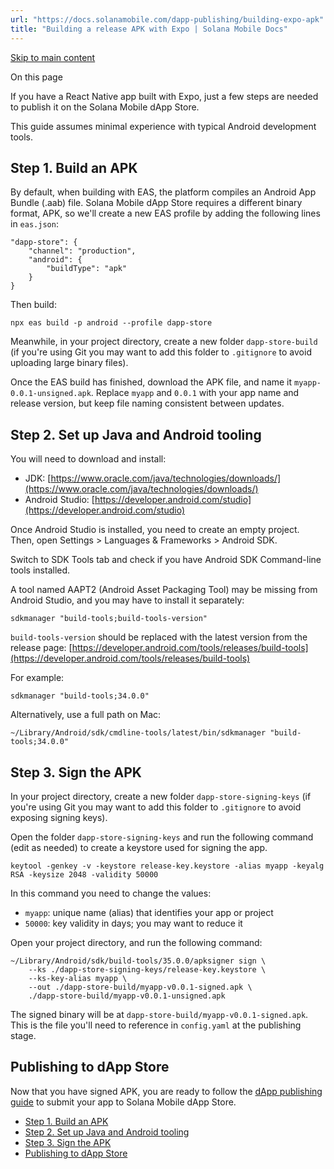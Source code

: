 ```yaml
---
url: "https://docs.solanamobile.com/dapp-publishing/building-expo-apk"
title: "Building a release APK with Expo | Solana Mobile Docs"
---
```


[Skip to main content](https://docs.solanamobile.com/dapp-publishing/building-expo-apk#__docusaurus_skipToContent_fallback)

On this page

If you have a React Native app built with Expo, just a few steps are needed to publish it on the Solana Mobile dApp Store.

This guide assumes minimal experience with typical Android development tools.

## Step 1. Build an APK [​](https://docs.solanamobile.com/dapp-publishing/building-expo-apk\#step-1-build-an-apk "Direct link to Step 1. Build an APK")

By default, when building with EAS, the platform compiles an Android App Bundle (.aab) file. Solana Mobile dApp Store requires a different binary format, APK, so we'll create a new EAS profile by adding the following lines in `eas.json`:

```codeBlockLines_e6Vv
"dapp-store": {
    "channel": "production",
    "android": {
        "buildType": "apk"
    }
}

```

Then build:

```codeBlockLines_e6Vv
npx eas build -p android --profile dapp-store

```

Meanwhile, in your project directory, create a new folder `dapp-store-build` (if you're using Git you may want to add this folder to `.gitignore` to avoid uploading large binary files).

Once the EAS build has finished, download the APK file, and name it `myapp-0.0.1-unsigned.apk`. Replace `myapp` and `0.0.1` with your app name and release version, but keep file naming consistent between updates.

## Step 2. Set up Java and Android tooling [​](https://docs.solanamobile.com/dapp-publishing/building-expo-apk\#step-2-set-up-java-and-android-tooling "Direct link to Step 2. Set up Java and Android tooling")

You will need to download and install:

- JDK: [https://www.oracle.com/java/technologies/downloads/](https://www.oracle.com/java/technologies/downloads/)
- Android Studio: [https://developer.android.com/studio](https://developer.android.com/studio)

Once Android Studio is installed, you need to create an empty project. Then, open Settings > Languages & Frameworks > Android SDK.

Switch to SDK Tools tab and check if you have Android SDK Command-line tools installed.

A tool named AAPT2 (Android Asset Packaging Tool) may be missing from Android Studio, and you may have to install it separately:

```codeBlockLines_e6Vv
sdkmanager "build-tools;build-tools-version"

```

`build-tools-version` should be replaced with the latest version from the release page: [https://developer.android.com/tools/releases/build-tools](https://developer.android.com/tools/releases/build-tools)

For example:

```codeBlockLines_e6Vv
sdkmanager "build-tools;34.0.0"

```

Alternatively, use a full path on Mac:

```codeBlockLines_e6Vv
~/Library/Android/sdk/cmdline-tools/latest/bin/sdkmanager "build-tools;34.0.0"

```

## Step 3. Sign the APK [​](https://docs.solanamobile.com/dapp-publishing/building-expo-apk\#step-3-sign-the-apk "Direct link to Step 3. Sign the APK")

In your project directory, create a new folder `dapp-store-signing-keys` (if you're using Git you may want to add this folder to `.gitignore` to avoid exposing signing keys).

Open the folder `dapp-store-signing-keys` and run the following command (edit as needed) to create a keystore used for signing the app.

```codeBlockLines_e6Vv
keytool -genkey -v -keystore release-key.keystore -alias myapp -keyalg RSA -keysize 2048 -validity 50000

```

In this command you need to change the values:

- `myapp`: unique name (alias) that identifies your app or project
- `50000`: key validity in days; you may want to reduce it

Open your project directory, and run the following command:

```codeBlockLines_e6Vv
~/Library/Android/sdk/build-tools/35.0.0/apksigner sign \
    --ks ./dapp-store-signing-keys/release-key.keystore \
    --ks-key-alias myapp \
    --out ./dapp-store-build/myapp-v0.0.1-signed.apk \
    ./dapp-store-build/myapp-v0.0.1-unsigned.apk

```

The signed binary will be at `dapp-store-build/myapp-v0.0.1-signed.apk`. This is the file you'll need to reference in `config.yaml` at the publishing stage.

## Publishing to dApp Store [​](https://docs.solanamobile.com/dapp-publishing/building-expo-apk\#publishing-to-dapp-store "Direct link to Publishing to dApp Store")

Now that you have signed APK, you are ready to follow the [dApp publishing guide](https://docs.solanamobile.com/dapp-publishing/overview) to submit your app to Solana Mobile dApp Store.

- [Step 1. Build an APK](https://docs.solanamobile.com/dapp-publishing/building-expo-apk#step-1-build-an-apk)
- [Step 2. Set up Java and Android tooling](https://docs.solanamobile.com/dapp-publishing/building-expo-apk#step-2-set-up-java-and-android-tooling)
- [Step 3. Sign the APK](https://docs.solanamobile.com/dapp-publishing/building-expo-apk#step-3-sign-the-apk)
- [Publishing to dApp Store](https://docs.solanamobile.com/dapp-publishing/building-expo-apk#publishing-to-dapp-store)